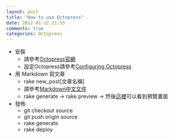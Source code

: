 ```yaml
---
layout: post
title: "How to use Octopress"
date: 2012-01-12 21:53
comments: true
categories: Octopress
---
```

* 安裝 
    - 請參考[Octopress官網][1]
    - 設定Octopress請參考[Configuring Octopress][3]
* 用 Markdown 寫文章
    - rake new_post[文章名稱]
    - 請參考[Markdown中文文件][2]
    - rake generate -> rake preview -> 然後[這裡](http://127.0.0.1:4000/)可以看到預覽畫面
* 發佈
    - git checkout source
    - git push origin source
    - rake generate
    - rake deploy


[1]: http://octopress.org/docs/setup/ "Octopress Setup"
[2]: http://markdown.tw "Markdown Syntax"
[3]: http://octopress.org/docs/configuring/ "Configuring Octopress"


